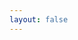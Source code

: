 ```yaml
---
layout: false
---
```


<link rel="stylesheet" href="https://blogfiles.oss.fyz666.xyz/css/people.css">
<script src="https://cdnjs.cloudflare.com/ajax/libs/gsap/3.9.1/gsap.min.js"></script>
<canvas id="canvas"></canvas>
<script src="https://blogfiles.oss.fyz666.xyz/js/people.js"></script>